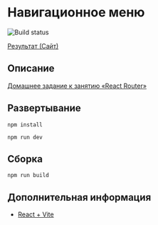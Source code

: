 # Навигационное меню

![Build status](https://github.com/neondoll/ra16-homeworks-router-menu/actions/workflows/static.yml/badge.svg)

[Результат (Сайт)](https://neondoll.github.io/ra16-homeworks-router-menu)

## Описание

[Домашнее задание к занятию «React Router»](https://github.com/netology-code/ra16-homeworks/tree/ra-51/router/menu)

## Развертывание

```npm install```

```npm run dev```

## Сборка

```npm run build```

## Дополнительная информация

- [React + Vite](React+Vite)